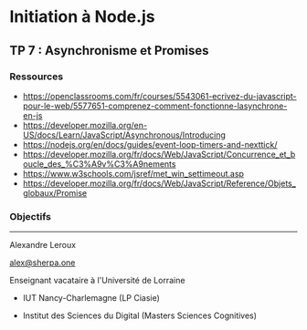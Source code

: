# Initiation à Node.js

## TP 7 : Asynchronisme et Promises

### Ressources

- https://openclassrooms.com/fr/courses/5543061-ecrivez-du-javascript-pour-le-web/5577651-comprenez-comment-fonctionne-lasynchrone-en-js
- https://developer.mozilla.org/en-US/docs/Learn/JavaScript/Asynchronous/Introducing
- https://nodejs.org/en/docs/guides/event-loop-timers-and-nexttick/
- https://developer.mozilla.org/fr/docs/Web/JavaScript/Concurrence_et_boucle_des_%C3%A9v%C3%A9nements
- https://www.w3schools.com/jsref/met_win_settimeout.asp
- https://developer.mozilla.org/fr/docs/Web/JavaScript/Reference/Objets_globaux/Promise

### Objectifs

---

Alexandre Leroux

alex@sherpa.one

Enseignant vacataire à l'Université de Lorraine

- IUT Nancy-Charlemagne (LP Ciasie)

- Institut des Sciences du Digital (Masters Sciences Cognitives)
